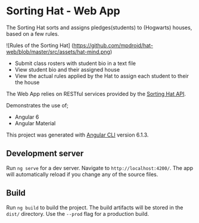 # Sorting Hat - Web App


The Sorting Hat sorts and assigns pledges(students) to (Hogwarts) houses, based on a few rules.

![Rules of the Sorting Hat]
(https://github.com/mpdroid/hat-web/blob/master/src/assets/hat-mind.png)

- Submit class rosters with student bio in a text file 
- View student bio and their assigned house 
- View the actual rules applied by the Hat to assign each student to their the house

The Web App relies on RESTful services provided by the [Sorting Hat API](https://github.com/mpdroid/hat-api/blob/master/README.md).

Demonstrates the use of;
- Angular 6
- Angular Material

This project was generated with [Angular CLI](https://github.com/angular/angular-cli) version 6.1.3.

## Development server

Run `ng serve` for a dev server. Navigate to `http://localhost:4200/`. The app will automatically reload if you change any of the source files.

## Build

Run `ng build` to build the project. The build artifacts will be stored in the `dist/` directory. Use the `--prod` flag for a production build.


